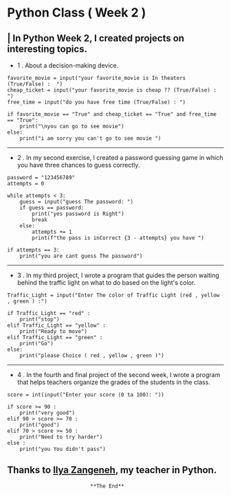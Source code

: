 # Python Class ( Week 2 )
| In Python Week 2, I created projects on interesting topics.
---
* 1 . About a decision-making device.
```
favorite_movie = input("your favorite_movie is In theaters (True/False) :  ")
cheap_ticket = input("your favorite_movie is cheap ?? (True/False) : ")
free_time = input("do you have free time (True/False) : ")

if favorite_movie == "True" and cheap_ticket == "True" and free_time == "True":
    print("\nyou can go to see movie")
else:
    print("i am sorry you can't go to see movie ")
```
---
* 2 . In my second exercise, I created a password guessing game in which you have three chances to guess correctly.
```
password = "123456789"
attempts = 0

while attempts < 3:
    guess = input("guess The password: ")
    if guess == password:
        print("yes password is Right")
        break
    else:
        attempts += 1
        print(f"the pass is inCorrect {3 - attempts} you have ")

if attempts == 3:
    print("you are cant guess The password")
```
---
* 3 . In my third project, I wrote a program that guides the person waiting behind the traffic light on what to do based on the light's color.
```
Traffic_Light = input("Enter The color of Traffic Light (red , yellow , green ) :")

if Traffic_Light == "red" :
    print("stop")
elif Traffic_Light == "yellow" :
    print("Ready to move")
elif Traffic_Light == "green" :
    print("Go")
else:
    print("please Choice ( red , yellow , green )")
```
---
* 4 . In the fourth and final project of the second week, I wrote a program that helps teachers organize the grades of the students in the class.
```
score = int(input("Enter your score (0 ta 100): "))

if score >= 90 :
    print("very good")
elif 90 > score >= 70 :
    print("good")
elif 70 > score >= 50 :
    print("Need to try harder")
else :
    print("you You didn't pass")
```

## Thanks to [Ilya Zangeneh](https://github.com/Eiliya-Zanganeh), my teacher in Python.

                               **The End**